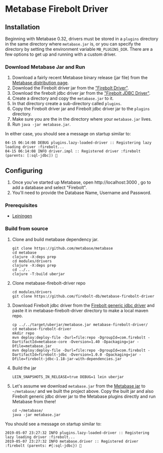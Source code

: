 # Metabase Firebolt Driver

## Installation

Beginning with Metabase 0.32, drivers must be stored in a `plugins` directory in the same directory where `metabase.jar` is, or you can specify the directory by setting the environment variable `MB_PLUGINS_DIR`. There are a few options to get up and running with a custom driver.

### Download Metabase Jar and Run

1. Download a fairly recent Metabase binary release (jar file) from the [Metabase distribution page](https://metabase.com/start/jar.html).
2. Download the Firebolt driver jar from the ["Firebolt Driver"](https://drive.google.com/drive/u/0/folders/1ybVU7sViEcgYQ0J6-effFt_6uGJZFt3o).
3. Download the firebolt jdbc driver jar from the ["Firebolt JDBC Driver"](https://docs.firebolt.io/integrations/connecting-via-jdbc).
4. Create a directory and copy the `metabase.jar` to it.
5. In that directory create a sub-directory called `plugins`.
6. Copy the Firebolt driver jar and Firebolt jdbc driver jar to the `plugins` directory.
7. Make sure you are the in the directory where your `metabase.jar` lives.
8. Run `java -jar metabase.jar`.

In either case, you should see a message on startup similar to:

```
04-15 06:14:08 DEBUG plugins.lazy-loaded-driver :: Registering lazy loading driver :firebolt...
04-15 06:14:08 INFO driver.impl :: Registered driver :firebolt (parents: [:sql-jdbc]) 🚚
```

## Configuring

1. Once you've started up Metabase, open http://localhost:3000 , go to add a database and select "Firebolt".
2. You'll need to provide the Database Name, Username and Password.

### Prerequisites

- [Leiningen](https://leiningen.org/)

### Build from source

1. Clone and build metabase dependency jar.

   ```shell
   git clone https://github.com/metabase/metabase
   cd metabase
   clojure -X:deps prep
   cd modules/drivers
   clojure -X:deps prep
   cd ../..
   clojure -T:build uberjar
   ```

2. Clone metabase-firebolt-driver repo

   ```shell
   cd modules/drivers
   git clone https://github.com/firebolt-db/metabase-firebolt-driver
   ```

3. Download Firebolt jdbc driver from the [Firebolt generic jdbc driver](https://docs.firebolt.io/integrations/connecting-via-jdbc) and paste it in metabase-firebolt-driver directory to make a local maven repo.

   ```shell
   cp ../../target/uberjar/metabase.jar metabase-firebolt-driver/
   cd metabase-firebolt-driver
   mkdir repo
   mvn deploy:deploy-file -Durl=file:repo -DgroupId=com.firebolt -DartifactId=metabase-core -Dversion=1.40 -Dpackaging=jar -Dfile=metabase.jar
   mvn deploy:deploy-file -Durl=file:repo -DgroupId=com.firebolt -DartifactId=firebolt-jdbc -Dversion=1.0.0 -Dpackaging=jar -Dfile=firebolt-jdbc-1.18-jar-with-dependencies.jar
   ```

4. Build the jar

   ```shell
   LEIN_SNAPSHOTS_IN_RELEASE=true DEBUG=1 lein uberjar
   ```

5. Let's assume we download `metabase.jar` from the [Metabase jar](https://www.metabase.com/docs/latest/operations-guide/running-the-metabase-jar-file.html) to `~/metabase/` and we built the project above. Copy the built jar and also Firebolt generic jdbc driver jar to the Metabase plugins directly and run Metabase from there!

   ```shell
   cd ~/metabase/
   java -jar metabase.jar
   ```

You should see a message on startup similar to:

```
2019-05-07 23:27:32 INFO plugins.lazy-loaded-driver :: Registering lazy loading driver :firebolt...
2019-05-07 23:27:32 INFO metabase.driver :: Registered driver :firebolt (parents: #{:sql-jdbc}) 🚚
```
